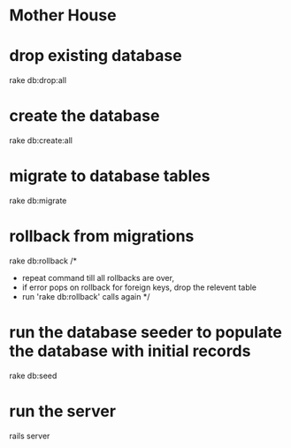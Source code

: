 # Mother House

# drop existing database
rake db:drop:all

# create the database
rake db:create:all

# migrate to database tables
rake db:migrate

# rollback from migrations
rake db:rollback
/* 
 * repeat command till all rollbacks are over,
 * if error pops on rollback for foreign keys, drop the relevent table
 * run 'rake db:rollback' calls again 
 */

# run the database seeder to populate the database with initial records
rake db:seed

# run the server
rails server
